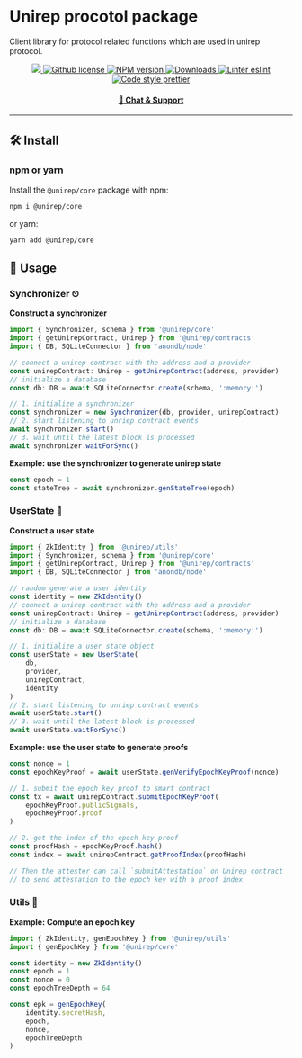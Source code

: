 # Unirep procotol package

Client library for protocol related functions which are used in unirep protocol.

<p align="center">
    <a href="https://github.com/unirep/unirep">
        <img src="https://img.shields.io/badge/project-unirep-blue.svg?style=flat-square">
    </a>
    <a href="https://github.com/unirep/unirep/blob/master/LICENSE">
        <img alt="Github license" src="https://img.shields.io/github/license/unirep/unirep.svg?style=flat-square">
    </a>
    <a href="https://www.npmjs.com/package/@unirep/core">
        <img alt="NPM version" src="https://img.shields.io/npm/v/@unirep/core?style=flat-square" />
    </a>
    <a href="https://npmjs.org/package/@unirep/core">
        <img alt="Downloads" src="https://img.shields.io/npm/dm/@unirep/core.svg?style=flat-square" />
    </a>
    <a href="https://eslint.org/">
        <img alt="Linter eslint" src="https://img.shields.io/badge/linter-eslint-8080f2?style=flat-square&logo=eslint" />
    </a>
    <a href="https://prettier.io/">
        <img alt="Code style prettier" src="https://img.shields.io/badge/code%20style-prettier-f8bc45?style=flat-square&logo=prettier" />
    </a>
</p>

<div align="center">
    <h4>
        <a href="https://discord.gg/VzMMDJmYc5">
            🤖 Chat &amp; Support
        </a>
    </h4>
</div>

---

## 🛠 Install

### npm or yarn

Install the `@unirep/core` package with npm:

```bash
npm i @unirep/core
```

or yarn:

```bash
yarn add @unirep/core
```

## 📔 Usage

### Synchronizer ⏲

**Construct a synchronizer**
```typescript
import { Synchronizer, schema } from '@unirep/core'
import { getUnirepContract, Unirep } from '@unirep/contracts'
import { DB, SQLiteConnector } from 'anondb/node'

// connect a unirep contract with the address and a provider
const unirepContract: Unirep = getUnirepContract(address, provider)
// initialize a database
const db: DB = await SQLiteConnector.create(schema, ':memory:')

// 1. initialize a synchronizer
const synchronizer = new Synchronizer(db, provider, unirepContract)
// 2. start listening to unriep contract events
await synchronizer.start()
// 3. wait until the latest block is processed
await synchronizer.waitForSync()
```

**Example: use the synchronizer to generate unirep state**
```typescript
const epoch = 1
const stateTree = await synchronizer.genStateTree(epoch)
```

### UserState 👤

**Construct a user state**
```typescript
import { ZkIdentity } from '@unirep/utils'
import { Synchronizer, schema } from '@unirep/core'
import { getUnirepContract, Unirep } from '@unirep/contracts'
import { DB, SQLiteConnector } from 'anondb/node'

// random generate a user identity
const identity = new ZkIdentity()
// connect a unirep contract with the address and a provider
const unirepContract: Unirep = getUnirepContract(address, provider)
// initialize a database
const db: DB = await SQLiteConnector.create(schema, ':memory:')

// 1. initialize a user state object
const userState = new UserState(
    db,
    provider,
    unirepContract,
    identity
)
// 2. start listening to unriep contract events
await userState.start()
// 3. wait until the latest block is processed
await userState.waitForSync()
```

**Example: use the user state to generate proofs**
```typescript
const nonce = 1
const epochKeyProof = await userState.genVerifyEpochKeyProof(nonce)

// 1. submit the epoch key proof to smart contract
const tx = await unirepContract.submitEpochKeyProof(
    epochKeyProof.publicSignals,
    epochKeyProof.proof
)

// 2. get the index of the epoch key proof
const proofHash = epochKeyProof.hash()
const index = await unirepContract.getProofIndex(proofHash)

// Then the attester can call `submitAttestation` on Unirep contract
// to send attestation to the epoch key with a proof index
```

### Utils 🧳
**Example: Compute an epoch key**
```typescript
import { ZkIdentity, genEpochKey } from '@unirep/utils'
import { genEpochKey } from '@unirep/core'

const identity = new ZkIdentity()
const epoch = 1
const nonce = 0
const epochTreeDepth = 64

const epk = genEpochKey(
    identity.secretHash,
    epoch,
    nonce,
    epochTreeDepth
)
```
